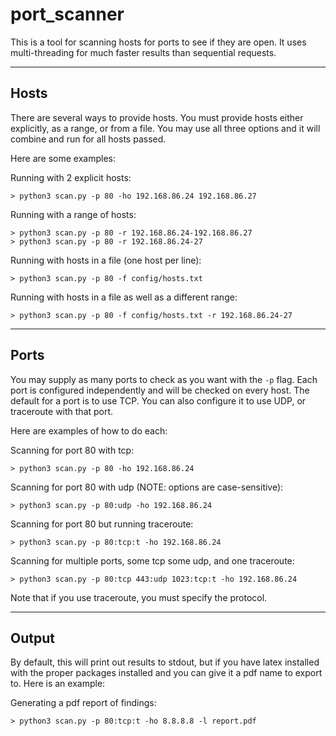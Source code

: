 # port_scanner

This is a tool for scanning hosts for ports to see if they are open.
It uses multi-threading for much faster results than sequential requests.

---

## Hosts

There are several ways to provide hosts.
You must provide hosts either explicitly, as a range, or from a file.
You may use all three options and it will combine and run for all hosts passed.

Here are some examples:

Running with 2 explicit hosts:
```
> python3 scan.py -p 80 -ho 192.168.86.24 192.168.86.27
```

Running with a range of hosts:
```
> python3 scan.py -p 80 -r 192.168.86.24-192.168.86.27
> python3 scan.py -p 80 -r 192.168.86.24-27
```

Running with hosts in a file (one host per line):
```
> python3 scan.py -p 80 -f config/hosts.txt
```

Running with hosts in a file as well as a different range:
```
> python3 scan.py -p 80 -f config/hosts.txt -r 192.168.86.24-27
```

---

## Ports

You may supply as many ports to check as you want with the `-p` flag.
Each port is configured independently and will be checked on every host.
The default for a port is to use TCP.
You can also configure it to use UDP, or traceroute with that port.

Here are examples of how to do each:

Scanning for port 80 with tcp:
```
> python3 scan.py -p 80 -ho 192.168.86.24
```

Scanning for port 80 with udp (NOTE: options are case-sensitive):
```
> python3 scan.py -p 80:udp -ho 192.168.86.24
```

Scanning for port 80 but running traceroute:
```
> python3 scan.py -p 80:tcp:t -ho 192.168.86.24
```


Scanning for multiple ports, some tcp some udp, and one traceroute:
```
> python3 scan.py -p 80:tcp 443:udp 1023:tcp:t -ho 192.168.86.24
```

Note that if you use traceroute, you must specify the protocol.

---

## Output

By default, this will print out results to stdout, but
if you have latex installed with the proper packages installed
and you can give it a pdf name to export to. Here is an example:

Generating a pdf report of findings:
```
> python3 scan.py -p 80:tcp:t -ho 8.8.8.8 -l report.pdf
```
